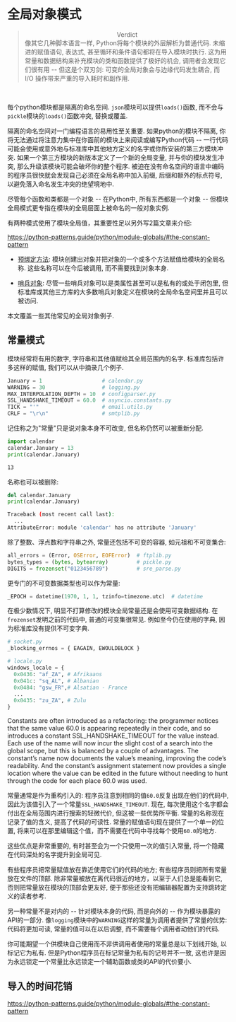 # 全局对象模式

> <center>Verdict</center>
> 像其它几种脚本语言一样, Python将每个模块的外层解析为普通代码. 未缩进的赋值语句, 表达式, 甚至循环和条件语句都将在导入模块时执行. 这为用常量和数据结构来补充模块的类和函数提供了极好的机会, 调用者会发现它们很有用 -- 但这是个双刃剑: 可变的全局对象会与边缘代码发生耦合, 而 I/O 操作带来严重的导入耗时和副作用.
<br>

每个python模块都是隔离的命名空间. `json`模块可以提供`loads()`函数, 而不会与`pickle`模块的`loads()`函数冲突, 替换或覆盖.

隔离的命名空间对一门编程语言的易用性至关重要. 如果python的模块不隔离, 你将无法通过将注意力集中在你面前的模块上来阅读或编写Python代码 -- 一行代码可能会使用或意外地与标准库中其他地方定义的名字或你所安装的第三方模块冲突. 如果一个第三方模块的新版本定义了一个新的全局变量, 并与你的模块发生冲突, 那么升级该模块可能会破坏你的整个程序. 被迫在没有命名空间的语言中编码的程序员很快就会发现自己必须在全局名称中加入前缀, 后缀和额外的标点符号, 以避免落入命名发生冲突的绝望境地中.

尽管每个函数和类都是一个对象 -- 在Python中, 所有东西都是一个对象 -- 但模块全局模式更专指在模块的全局层面上被命名的一般对象实例.

有两种模式使用了模块全局值，其重要性足以另外写2篇文章来介绍:

https://python-patterns.guide/python/module-globals/#the-constant-pattern

* [预绑定方法](https://python-patterns.guide/python/prebound-methods/): 模块创建出对象并把对象的一个或多个方法赋值给模块的全局名称. 这些名称可以在今后被调用, 而不需要找到对象本身.

* [哨兵对象](https://python-patterns.guide/python/sentinel-object/): 尽管一些哨兵对象可以是类属性甚至可以是私有的或处于闭包里, 但标准库或其他三方库的大多数哨兵对象定义在模块的全局命名空间里并且可以被访问.

本文覆盖一些其他常见的全局对象例子.

## 常量模式

模块经常将有用的数字, 字符串和其他值赋给其全局范围内的名字. 标准库包括许多这样的赋值, 我们可以从中摘录几个例子.

```python
January = 1                   # calendar.py
WARNING = 30                  # logging.py
MAX_INTERPOLATION_DEPTH = 10  # configparser.py
SSL_HANDSHAKE_TIMEOUT = 60.0  # asyncio.constants.py
TICK = "'"                    # email.utils.py
CRLF = "\r\n"                 # smtplib.py
```

记住称之为"常量"只是说对象本身不可改变, 但名称仍然可以被重新分配.

```python
import calendar
calendar.January = 13
print(calendar.January)
```
```bash
13
```
名称也可以被删除:
```python
del calendar.January
print(calendar.January)
```
```bash
Traceback (most recent call last):
  ...
AttributeError: module 'calendar' has no attribute 'January'
```
除了整数、浮点数和字符串之外, 常量还包括不可变的容器, 如元祖和不可变集合:
```python
all_errors = (Error, OSError, EOFError)  # ftplib.py
bytes_types = (bytes, bytearray)         # pickle.py
DIGITS = frozenset("0123456789")         # sre_parse.py
```
更专门的不可变数据类型也可以作为常量:
```python
_EPOCH = datetime(1970, 1, 1, tzinfo=timezone.utc)  # datetime
```
在极少数情况下, 明显不打算修改的模块全局常量还是会使用可变数据结构. 在`frozenset`发明之前的代码中, 普通的可变集很常见. 例如至今仍在使用的字典, 因为标准库没有提供不可变字典.
```python
# socket.py
_blocking_errnos = { EAGAIN, EWOULDBLOCK }
```
```python
# locale.py
windows_locale = {
  0x0436: "af_ZA", # Afrikaans
  0x041c: "sq_AL", # Albanian
  0x0484: "gsw_FR",# Alsatian - France
  ...
  0x0435: "zu_ZA", # Zulu
}
```
Constants are often introduced as a refactoring: the programmer notices that the same value 60.0 is appearing repeatedly in their code, and so introduces a constant SSL_HANDSHAKE_TIMEOUT for the value instead. Each use of the name will now incur the slight cost of a search into the global scope, but this is balanced by a couple of advantages. The constant’s name now documents the value’s meaning, improving the code’s readability. And the constant’s assignment statement now provides a single location where the value can be edited in the future without needing to hunt through the code for each place 60.0 was used.

常量通常是作为重构引入的: 程序员注意到相同的值`60.0`反复出现在他们的代码中, 因此为该值引入了一个常量`SSL_HANDSHAKE_TIMEOUT`. 现在, 每次使用这个名字都会付出在全局范围内进行搜索的轻微代价, 但这被一些优势所平衡. 常量的名称现在记录了值的含义, 提高了代码的可读性. 常量的赋值语句现在提供了一个单一的位置, 将来可以在那里编辑这个值，而不需要在代码中寻找每个使用`60.0`的地方.

这些优点是非常重要的, 有时甚至会为一个只使用一次的值引入常量, 将一个隐藏在代码深处的名字提升到全局可见.

有些程序员把常量赋值放在靠近使用它们的代码的地方; 有些程序员则把所有常量放在文件的顶部. 除非常量被放在离代码很近的地方，以至于人们总是能看到它, 否则把常量放在模块的顶部会更友好, 便于那些还没有把编辑器配置为支持跳转定义的读者参考.

另一种常量不是对内的 -- 针对模块本身的代码, 而是向外的 -- 作为模块暴露的API的一部分. 像`logging`模块中的`WARNING`这样的常量为调用者提供了常量的优势: 代码将更加可读, 常量的值可以在以后调整, 而不需要每个调用者动他们的代码.

你可能期望一个供模块自己使用而不非供调用者使用的常量总是以下划线开始, 以标记它为私有. 但是Python程序员在标记常量为私有的记号并不一致, 这也许是因为永远锁定一个常量比永远锁定一个辅助函数或类的API的代价要小.

## 导入的时间花销

https://python-patterns.guide/python/module-globals/#the-constant-pattern

